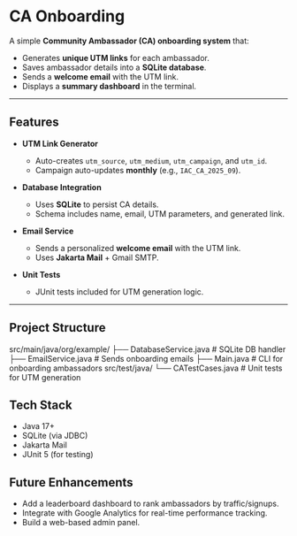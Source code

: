 # CA Onboarding 

A simple **Community Ambassador (CA) onboarding system** that:  
- Generates **unique UTM links** for each ambassador.  
- Saves ambassador details into a **SQLite database**.  
- Sends a **welcome email** with the UTM link.  
- Displays a **summary dashboard** in the terminal.  

---

## Features
- **UTM Link Generator**  
  - Auto-creates `utm_source`, `utm_medium`, `utm_campaign`, and `utm_id`.  
  - Campaign auto-updates **monthly** (e.g., `IAC_CA_2025_09`).  

- **Database Integration**  
  - Uses **SQLite** to persist CA details.  
  - Schema includes name, email, UTM parameters, and generated link.  

- **Email Service**  
  - Sends a personalized **welcome email** with the UTM link.  
  - Uses **Jakarta Mail** + Gmail SMTP.  

- **Unit Tests**  
  - JUnit tests included for UTM generation logic.  

---

## Project Structure
src/main/java/org/example/
├── DatabaseService.java # SQLite DB handler
├── EmailService.java # Sends onboarding emails
├── Main.java # CLI for onboarding ambassadors
src/test/java/
└── CATestCases.java # Unit tests for UTM generation

## Tech Stack
- Java 17+  
- SQLite (via JDBC)  
- Jakarta Mail  
- JUnit 5 (for testing)

## Future Enhancements

- Add a leaderboard dashboard to rank ambassadors by traffic/signups.
- Integrate with Google Analytics for real-time performance tracking.
- Build a web-based admin panel.
